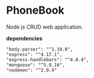 # PhoneBook
Node js CRUD web application.

**dependencies**

    "body-parser": "^1.19.0",
    "express": "^4.17.1",
    "express-handlebars": "^4.0.4",
    "mongoose": "^5.9.16",
    "nodemon": "^2.0.4"
